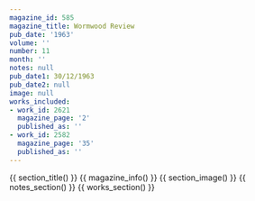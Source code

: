 ```yaml
---
magazine_id: 585
magazine_title: Wormwood Review
pub_date: '1963'
volume: ''
number: 11
month: ''
notes: null
pub_date1: 30/12/1963
pub_date2: null
image: null
works_included:
- work_id: 2621
  magazine_page: '2'
  published_as: ''
- work_id: 2582
  magazine_page: '35'
  published_as: ''
---
```


{{ section_title() }}
{{ magazine_info() }}
{{ section_image() }}
{{ notes_section() }}
{{ works_section() }}
